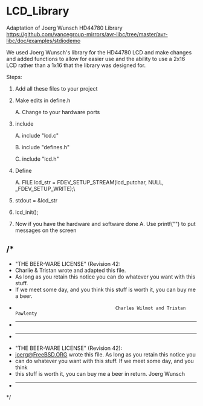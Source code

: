 # LCD_Library
Adaptation of Joerg Wunsch HD44780 Library https://github.com/vancegroup-mirrors/avr-libc/tree/master/avr-libc/doc/examples/stdiodemo


We used Joerg Wunsch's library for the HD44780 LCD and make changes and added functions to allow for easier use and the ability to use a 2x16 LCD rather than a 1x16 that the library was designed for.

Steps:
1. Add all these files to your project
2. Make edits in define.h
   
    A. Change to your hardware ports
4. include
   
    A. include "lcd.c"
   
    B. include "defines.h"
   
    C. include "lcd.h"
6. Define
   
    A. FILE lcd_str = FDEV_SETUP_STREAM(lcd_putchar, NULL, _FDEV_SETUP_WRITE);\
8. stdout = &lcd_str
9. lcd_init();
10. Now if you have the hardware and software done
    A. Use printf("") to put messages on the screen





/*
 ----------------------------------------------------------------------------
 * "THE BEER-WARE LICENSE" (Revision 42:
 * Charlie & Tristan wrote and adapted this file.  
 * As long as you retain this notice you can do whatever you want with this stuff. 
 * If we meet some day, and you think this stuff is worth it, you can buy me a beer.
 *                                          Charles Wilmot and Tristan Pawlenty
 * ----------------------------------------------------------------------------
 * ----------------------------------------------------------------------------
 * "THE BEER-WARE LICENSE" (Revision 42):
 * <joerg@FreeBSD.ORG> wrote this file.  As long as you retain this notice you
 * can do whatever you want with this stuff. If we meet some day, and you think
 * this stuff is worth it, you can buy me a beer in return.        Joerg Wunsch
 * ----------------------------------------------------------------------------
 */
